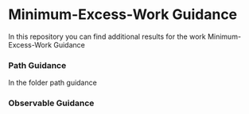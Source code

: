 # Minimum-Excess-Work Guidance
In this repository you can find additional results for the work Minimum-Excess-Work Guidance

### Path Guidance
In the folder path guidance

### Observable Guidance
